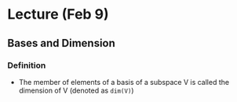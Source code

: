 # Lecture (Feb 9)
## Bases and Dimension
### Definition
* The member of elements of a basis of a subspace V is called the dimension of V (denoted as `dim(V)`)
